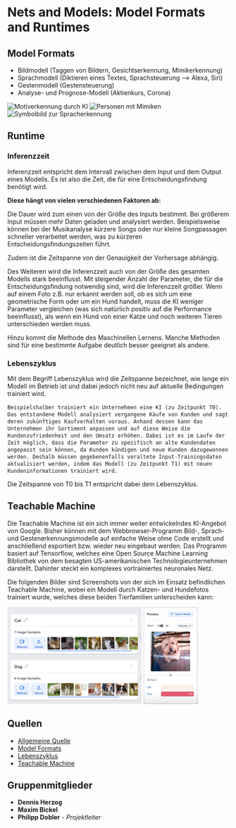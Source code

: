 # Nets and Models: Model Formats and Runtimes

## Model Formats

* Bildmodell (Taggen von Bildern, Gesichtserkennung, Mimikerkennung)
* Sprachmodell (Diktieren eines Textes, Sprachsteuerung --> Alexa, Siri)
* Gestenmodell (Gestensteuerung)
* Analyse- und Prognose-Modell (Aktienkurs, Corona)

<img src="https://cv-tricks.com/wp-content/uploads/2016/12/AAEAAQAAAAAAAAi-AAAAJDhhMGQwNGY2LTRiNzYtNDcwOC04YTU1LWI4ZmQ1NDVkOTZhZg.jpg" alt="Motiverkennung durch KI" width="480px" height="180px"/>

<img src="https://img.morgenpost.de/img/politik/crop206568409/13326050-w820-cv16_9-q85/artboard-7-1024x686-5e3f7c30-2e2e-4a2e-83f4-3257a5224c64.jpg" alt="Personen mit Mimiken" width="320px" height="180px"/>

<img src="https://directivosygerentes.es/wp-content/uploads/2019/11/Imagen-Post-Blog-Tecnolog%C3%ADas-de-reconocimiento-de-voz-640x387.jpg" alt="Symbolbild zur Spracherkennung" width="320px" max-height="193px"/>

## Runtime
### Inferenzzeit

Inferenzzeit entspricht dem Intervall zwischen dem Input und dem Output eines Modells. Es ist also die Zeit, die für eine Entscheidungsfindung benötigt wird.

**Diese hängt von vielen verschiedenen Faktoren ab:**

Die Dauer wird zum einen von der Größe des Inputs bestimmt. Bei größerem Input müssen mehr Daten geladen und analysiert werden. Beispielsweise können bei der Musikanalyse kürzere Songs oder nur kleine Songpassagen schneller verarbeitet werden, was zu kürzeren Entscheidungsfindungszeiten führt.

Zudem ist die Zeitspanne von der Genauigkeit der Vorhersage abhängig.

Des Weiteren wird die Inferenzzeit auch von der Größe des gesamten Modells stark beeinflusst. Mit steigender Anzahl der Parameter, die für die Entscheidungsfindung notwendig sind, wird die Inferenzzeit größer. Wenn auf einem Foto z.B. nur erkannt werden soll, ob es sich um eine geometrische Form oder um ein Hund handelt, muss die KI weniger Parameter vergleichen (was sich natürlich positiv auf die Performance beeinflusst), als wenn ein Hund von einer Katze und noch weiteren Tieren unterschieden werden muss.

Hinzu kommt die Methode des Maschinellen Lernens. Manche Methoden sind für eine bestimmte Aufgabe deutlich besser geeignet als andere.

### Lebenszyklus

Mit dem Begriff Lebenszyklus wird die Zeitspanne bezeichnet, wie lange ein Modell im Betrieb ist und dabei jedoch nicht neu auf aktuelle Bedingungen trainiert wird.
```
Beispielshalber trainiert ein Unternehmen eine KI (zu Zeitpunkt T0). Das entstandene Modell analysiert vergangene Käufe von Kunden und sagt deren zukünftiges Kaufverhalten voraus. Anhand dessen kann das Unternehmen ihr Sortiment anpassen und auf diese Weise die Kundenzufriedenheit und den Umsatz erhöhen. Dabei ist es im Laufe der Zeit möglich, dass die Parameter zu spezifisch an alte Kundendaten angepasst sein können, da Kunden kündigen und neue Kunden dazugewonnen werden. Deshalb müssen gegebenenfalls veraltete Input-Trainingsdaten aktualisiert werden, indem das Modell (zu Zeitpunkt T1) mit neuen Kundeninformationen trainiert wird.
```
Die Zeitspanne von T0 bis T1 entspricht dabei dem Lebenszyklus.

## Teachable Machine
Die Teachable Machine ist ein sich immer weiter entwickelndes KI-Angebot von Google. Bisher können mit dem Webbrowser-Programm Bild-, Sprach- und Gestenerkennungsmodelle auf einfache Weise ohne Code erstellt und anschließend exportiert bzw. wieder neu eingebaut werden. Das Programm basiert auf Tensorflow, welches eine Open Source Machine Learning Bibliothek von dem besagten US-amerikanischen Technologieunternehmen darstellt. Dahinter steckt ein komplexes vortrainiertes neuronales Netz.

Die folgenden Bilder sind Screenshots von der sich im Einsatz befindlichen Teachable Machine, wobei ein Modell durch Katzen- und Hundefotos trainiert wurde, welches diese beiden Tierfamilien unterscheiden kann:

<img src="images/Teachable-Machine.png" alt="TM: Katzen- und Hunde-Input" height="220px"/>
<img src="images/Teachable-Machine_2.png" alt="TM: Output-Test" height="220px"/>

## Quellen
* [Allgemeine Quelle](https://course.elementsofai.com/de/)
* [Model Formats](https://de.wikipedia.org/wiki/K%C3%BCnstliche_Intelligenz#Anwendungen)
* [Lebenszyklus](https://www.industry-of-things.de/amp/analytics--der-lebenszyklus-von-modellen-a-714816/)
* [Teachable Machine](https://teachablemachine.withgoogle.com/)

## Gruppenmitglieder

* **Dennis Herzog**
* **Maxim Bickel**
* **Philipp Dobler** - *Projektleiter*
